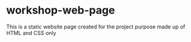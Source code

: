 # workshop-web-page
This is a static website page created for the project purpose made up of HTML and CSS only
